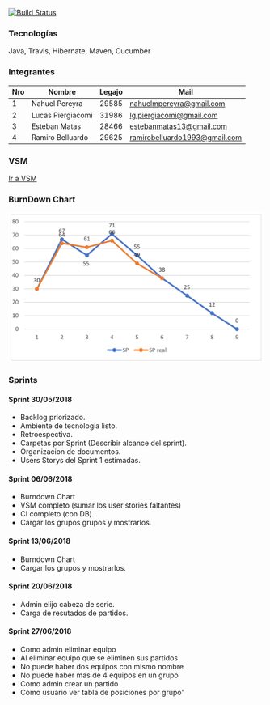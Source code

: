 [![Build Status](https://travis-ci.org/nahuelmpereyra/simuladorMundial.svg?branch=master)](https://travis-ci.org/nahuelmpereyra/simuladorMundial)

### Tecnologías
Java, Travis, Hibernate, Maven, Cucumber

### Integrantes

Nro | Nombre | Legajo | Mail
----|--------|--------|------
1   |Nahuel Pereyra        |29585        |nahuelmpereyra@gmail.com
2   |Lucas Piergiacomi        |31986        |lg.piergiacomi@gmail.com
3   |Esteban Matas        |28466        |estebanmatas13@gmail.com
4   |Ramiro Belluardo        |29625        |ramirobelluardo1993@gmail.com

### VSM

[Ir a VSM](https://realtimeboard.com/app/board/o9J_kzFlnH0=/)



### BurnDown Chart

![Screenshot](sprints/5/BD5.PNG)

### Sprints

#### Sprint 30/05/2018
- Backlog priorizado.
- Ambiente de tecnologia listo.
- Retroespectiva.
- Carpetas por Sprint (Describir alcance del sprint).
- Organizacion de documentos.
- Users Storys del Sprint 1 estimadas.

#### Sprint 06/06/2018
- Burndown Chart
- VSM completo (sumar los user stories faltantes)
- CI completo (con DB).
- Cargar los grupos grupos y mostrarlos. 

#### Sprint 13/06/2018
- Burndown Chart
- Cargar los grupos y mostrarlos. 

#### Sprint 20/06/2018
- Admin elijo cabeza de serie.
- Carga de resutados de partidos.
 

#### Sprint 27/06/2018
- Como admin eliminar equipo
- Al eliminar equipo que se eliminen sus partidos
- No puede haber dos equipos con mismo nombre
- No puede haber mas de 4 equipos en un grupo
- Como admin crear un partido
- Como usuario ver tabla de posiciones por grupo"
 